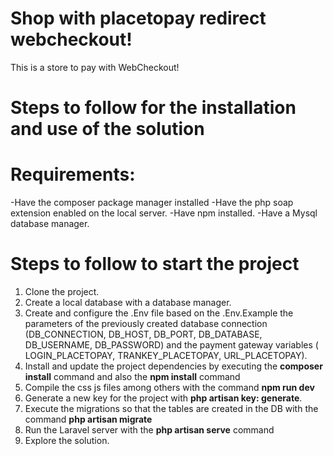# Shop with placetopay redirect webcheckout!
This is a store to pay with WebCheckout!

# Steps to follow for the installation and use of the solution

# Requirements:

-Have the composer package manager installed
-Have the php soap extension enabled on the local server.
-Have npm installed.
-Have a Mysql database manager.

# Steps to follow to start the project

1. Clone the project.
2. Create a local database with a database manager.
3. Create and configure the .Env file based on the .Env.Example the parameters of the previously created database connection (DB_CONNECTION, DB_HOST, DB_PORT, DB_DATABASE, DB_USERNAME, DB_PASSWORD) and the payment gateway variables ( LOGIN_PLACETOPAY, TRANKEY_PLACETOPAY, URL_PLACETOPAY).
4. Install and update the project dependencies by executing the __composer install__ command and also the __npm install__ command
5. Compile the css js files among others with the command __npm run dev__
6. Generate a new key for the project with __php artisan key: generate__.
7. Execute the migrations so that the tables are created in the DB with the command __php artisan migrate__
7. Run the Laravel server with the __php artisan serve__ command
8. Explore the solution.
